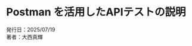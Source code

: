 <!-- 表紙 -->
<div class="cover-container">
  <div class="cover-inner">
    <div class="title">
      <h1 class="cover-title">Postman を活用したAPIテストの説明</h1>
    </div>
    <div class="subtitle">
      <div class="issued">発行日：2025/07/19</div>
      <div class="author">著者：大西真輝</div>
    </div>
  </div>
</div>